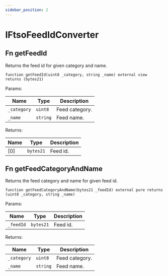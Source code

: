 ```yaml
---
sidebar_position: 2
---
```


# IFtsoFeedIdConverter

## Fn getFeedId

Returns the feed id for given category and name.

```solidity
function getFeedId(uint8 _category, string _name) external view returns (bytes21)
```

Params:

| Name | Type | Description |
| ---- | ---- | ----------- |
| `_category` | `uint8` | Feed category. |
| `_name` | `string` | Feed name. |

Returns:

| Name | Type | Description |
| ---- | ---- | ----------- |
| [0] | `bytes21` | Feed id. |

## Fn getFeedCategoryAndName

Returns the feed category and name for given feed id.

```solidity
function getFeedCategoryAndName(bytes21 _feedId) external pure returns (uint8 _category, string _name)
```

Params:

| Name | Type | Description |
| ---- | ---- | ----------- |
| `_feedId` | `bytes21` | Feed id. |

Returns:

| Name | Type | Description |
| ---- | ---- | ----------- |
| `_category` | `uint8` | Feed category. |
| `_name` | `string` | Feed name. |

